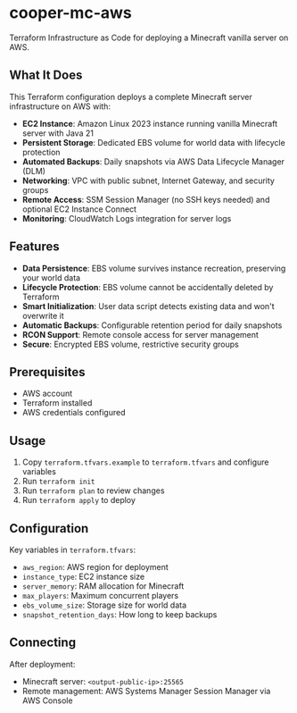 # cooper-mc-aws

Terraform Infrastructure as Code for deploying a Minecraft vanilla server on AWS.

## What It Does

This Terraform configuration deploys a complete Minecraft server infrastructure on AWS with:

- **EC2 Instance**: Amazon Linux 2023 instance running vanilla Minecraft server with Java 21
- **Persistent Storage**: Dedicated EBS volume for world data with lifecycle protection
- **Automated Backups**: Daily snapshots via AWS Data Lifecycle Manager (DLM)
- **Networking**: VPC with public subnet, Internet Gateway, and security groups
- **Remote Access**: SSM Session Manager (no SSH keys needed) and optional EC2 Instance Connect
- **Monitoring**: CloudWatch Logs integration for server logs

## Features

- **Data Persistence**: EBS volume survives instance recreation, preserving your world data
- **Lifecycle Protection**: EBS volume cannot be accidentally deleted by Terraform
- **Smart Initialization**: User data script detects existing data and won't overwrite it
- **Automatic Backups**: Configurable retention period for daily snapshots
- **RCON Support**: Remote console access for server management
- **Secure**: Encrypted EBS volume, restrictive security groups

## Prerequisites

- AWS account
- Terraform installed
- AWS credentials configured

## Usage

1. Copy `terraform.tfvars.example` to `terraform.tfvars` and configure variables
2. Run `terraform init`
3. Run `terraform plan` to review changes
4. Run `terraform apply` to deploy

## Configuration

Key variables in `terraform.tfvars`:
- `aws_region`: AWS region for deployment
- `instance_type`: EC2 instance size
- `server_memory`: RAM allocation for Minecraft
- `max_players`: Maximum concurrent players
- `ebs_volume_size`: Storage size for world data
- `snapshot_retention_days`: How long to keep backups

## Connecting

After deployment:
- Minecraft server: `<output-public-ip>:25565`
- Remote management: AWS Systems Manager Session Manager via AWS Console
